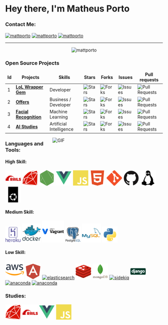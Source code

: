 # Hey there, I'm Matheus Porto 
<p align="left">    
    <h3 align="left">Contact Me:</h3>
    <a href="https://linkedin.com/in/matheus-porto" target="blank"><img align="center" src="https://cdn.jsdelivr.net/npm/simple-icons@3.0.1/icons/linkedin.svg" alt="mattporto" height="30" width="40" /></a>
    <a href="https://t.me/mattporto" target="blank"><img align="center" src="https://cdn.jsdelivr.net/npm/simple-icons@3.0.1/icons/telegram.svg" alt="mattporto" height="30" width="40" /></a>
    <a href="https://instagram.com/mttprt" target="blank"><img align="center" src="https://cdn.jsdelivr.net/npm/simple-icons@3.0.1/icons/instagram.svg" alt="mattporto" height="30" width="40" /></a>
</p>

---

<p align="center"> <img src="https://komarev.com/ghpvc/?username=MattPorto" alt="mattporto" /> </p>


<h3>Open Source Projects</h3>
<table>
    <thead align="center">
        <tr border: none;>
            <td><b>Id</b></td>
	    <td><b>Projects</b></td>
	    <td><b>Skills</b></td>
            <td><b>Stars</b></td>
            <td><b>Forks</b></td>
            <td><b>Issues</b></td>
            <td><b>Pull requests</b></td>
        </tr>
    </thead>
    <tbody>
	<tr>
		<td>1</td>
            	<td><a href="https://github.com/MattPorto/lol-wrapper"><b>LoL Wrapper Gem</b></a></td>
		<td>Developer</td>
            	<td><img alt="Stars" src="https://img.shields.io/github/stars/MattPorto/lol-wrapper?style=flat-square&labelColor=343b41" /></td>
            	<td><img alt="Forks" src="https://img.shields.io/github/forks/MattPorto/lol-wrapper?style=flat-square&labelColor=343b41" /></td>
            	<td><img alt="Issues" src="https://img.shields.io/github/issues/MattPorto/lol-wrapper?style=flat-square&labelColor=343b41" /></td>
            	<td><img alt="Pull Requests" src="https://img.shields.io/github/issues-pr/MattPorto/lol-wrapper?style=flat-square&labelColor=343b41" /></td>
        </tr>
        <tr>
		<td>2</td>
		<td><a href="https://github.com/MattPorto/offers-crud"><b>Offers</b></a></td>
	 	<td>Business / Developer</td>
	    	<td><img alt="Stars" src="https://img.shields.io/github/stars/MattPorto/offers-crud?style=flat-square&labelColor=343b41" /></td>
            	<td><img alt="Forks" src="https://img.shields.io/github/forks/MattPorto/offers-crud?style=flat-square&labelColor=343b41" /></td>
            	<td><img alt="Issues" src="https://img.shields.io/github/issues/MattPorto/offers-crud?style=flat-square&labelColor=343b41" /></td>
            	<td><img alt="Pull Requests" src="https://img.shields.io/github/issues-pr/MattPorto/offers-crud?style=flat-square&labelColor=343b41" /></td>
        </tr>
        <tr>
		<td>3</td>
            	<td><a href="https://github.com/MattPorto/facial-recognition"><b>Facial Recognition</b></a></td>
		<td>Machine Learning</td>
            	<td><img alt="Stars" src="https://img.shields.io/github/stars/MattPorto/facial-recognition?style=flat-square&labelColor=343b41" /></td>
            	<td><img alt="Forks" src="https://img.shields.io/github/forks/MattPorto/facial-recognition?style=flat-square&labelColor=343b41" /></td>
            	<td><img alt="Issues" src="https://img.shields.io/github/issues/MattPorto/facial-recognition?style=flat-square&labelColor=343b41" /></td>
            	<td><img alt="Pull Requests" src="https://img.shields.io/github/issues-pr/MattPorto/facial-recognition?style=flat-square&labelColor=343b41" /></td>
        </tr>
	 <tr>
		<td>4</td>
            	<td><a href="https://github.com/MattPorto/ai_reinforcement_learning"><b>AI Studies</b></a></td>
		<td>Artificial Intelligence</td>
            	<td><img alt="Stars" src="https://img.shields.io/github/stars/MattPorto/ai_reinforcement_learning?style=flat-square&labelColor=343b41" /></td>
            	<td><img alt="Forks" src="https://img.shields.io/github/forks/MattPorto/ai_reinforcement_learning?style=flat-square&labelColor=343b41" /></td>
            	<td><img alt="Issues" src="https://img.shields.io/github/issues/MattPorto/ai_reinforcement_learning?style=flat-square&labelColor=343b41" /></td>
            	<td><img alt="Pull Requests" src="https://img.shields.io/github/issues-pr/MattPorto/ai_reinforcement_learning?style=flat-square&labelColor=343b41" /></td>
        </tr>
    </tbody>
</table>

 <img align="right" alt="GIF" src="https://media.giphy.com/media/SWoSkN6DxTszqIKEqv/giphy.gif" width="70%" height="60%" />
 <link rel="stylesheet" href="https://cdn.jsdelivr.net/gh/devicons/devicon@v2.8.2/devicon.min.css">


<h3 align="left">Languages and Tools:</h3>
    <p align="left">
        <h4 align="left">High Skill:</h4>
        <a href="https://stackshare.io/rails" target="_blank"><img src="https://github.com/devicons/devicon/blob/master/icons/rails/rails-plain-wordmark.svg"  alt="rails" width="50" height="50"/></a>
        <a href="https://stackshare.io/ruby" target="_blank"><img src="https://github.com/devicons/devicon/blob/master/icons/ruby/ruby-plain.svg" alt="ruby" width="50" height="50"/></i></a>
        <a href="https://stackshare.io/nodejs" target="_blank"><img src="https://github.com/devicons/devicon/blob/master/icons/nodejs/nodejs-plain.svg" alt="nodejs" width="50" height="50"/></a>
        <a href="https://stackshare.io/vue-js" target="_blank"><img src="https://github.com/devicons/devicon/blob/master/icons/vuejs/vuejs-original.svg" alt="vuejs" width="50" height="50"/></a>
        <a href="https://stackshare.io/javascript" target="_blank"><img src="https://github.com/devicons/devicon/blob/master/icons/javascript/javascript-plain.svg" alt="javascript" width="50" height="50"/></a>
        <a href="https://stackshare.io/html5" target="_blank"><img src="https://github.com/devicons/devicon/blob/master/icons/html5/html5-plain.svg" alt="html5" width="50" height="50"/></a>
        <a href="https://stackshare.io/git" target="_blank"><img src="https://github.com/devicons/devicon/blob/master/icons/git/git-plain.svg" alt="git" width="50" height="50"/></a>
        <a href="https://stackshare.io/github" target="_blank"><img src="https://github.com/devicons/devicon/blob/master/icons/github/github-original.svg" alt="github" width="50" height="50"/></a>
        <a href="https://stackshare.io/linux" target="_blank"><img src="https://github.com/devicons/devicon/blob/master/icons/linux/linux-plain.svg" alt="linux" width="50" height="50"/></a>
        <a href="https://stackshare.io/ubuntu" target="_blank"><img src="https://github.com/devicons/devicon/blob/master/icons/ubuntu/ubuntu-plain.svg" alt="ubuntu" width="50" height="50"/></a>
        <h4 align="left">Medium Skill:</h4>
        <a href="https://stackshare.io/heroku" target="_blank"><img src="https://github.com/devicons/devicon/blob/master/icons/heroku/heroku-original-wordmark.svg" alt="heroku" width="50" height="50"/></a>
        <a href="https://stackshare.io/docker" target="_blank"><img src="https://github.com/devicons/devicon/blob/master/icons/docker/docker-original-wordmark.svg" alt="docker" width="60" height="60"/></a>
        <a href="https://stackshare.io/vagrant" target="_blank"><img src="https://github.com/devicons/devicon/blob/master/icons/vagrant/vagrant-original-wordmark.svg" alt="vagrant" width="70" height="70"/></a>
	      <a href="https://stackshare.io/postgresql" target="_blank"><img src="https://github.com/devicons/devicon/blob/master/icons/postgresql/postgresql-original-wordmark.svg" alt="postgresql" width="50" height="50"/></a>
        <a href="https://stackshare.io/mysql" target="_blank"><img src="https://github.com/devicons/devicon/blob/master/icons/mysql/mysql-original-wordmark.svg" alt="mysql" width="60" height="60"/></a>
        <a href="https://stackshare.io/python" target="_blank"><img src="https://github.com/devicons/devicon/blob/master/icons/python/python-original.svg" alt="python" width="50" height="50"/></a>        
        <h4 align="left">Low Skill:</h4>
	<a href="https://stackshare.io/search/q=aws" target="_blank"><img src="https://github.com/devicons/devicon/blob/master/icons/amazonwebservices/amazonwebservices-original-wordmark.svg" alt="aws" width="60" height="60"/></a>
	<a href="https://stackshare.io/angular" target="_blank"><img src="https://github.com/devicons/devicon/blob/master/icons/angularjs/angularjs-plain.svg" alt="angular" width="50" height="50"/></a>
        <a href="https://stackshare.io/elasticsearch" target="_blank"><img src="https://vocon-it.com/wp-content/uploads/2016/11/elasticsearch_logo.png" alt="elasticsearch" width="100" height="50" /></a>
        <a href="https://stackshare.io/redis" target="_blank"><img src="https://github.com/devicons/devicon/blob/master/icons/redis/redis-original.svg" alt="redis" width="50" height="50"/></a>
	<a href="https://stackshare.io/mongodb" target="_blank"><img src="https://github.com/devicons/devicon/blob/master/icons/mongodb/mongodb-original-wordmark.svg" alt="mongodb" width="50" height="50"/></a>
	<a href="https://stackshare.io/sidekiq" target="_blank"><img src="https://img.stackshare.io/service/1078/4b7277462dadad85454ab427ce3f0ca7.png" alt="sidekiq" width="50" height="50" /></a>
        <a href="https://stackshare.io/django" target="_blank"><img src="https://github.com/devicons/devicon/blob/master/icons/django/django-original.svg" alt="django" width="50" height="50"/></a>
        <a href="https://stackshare.io/anaconda" target="_blank"><img src="https://img.stackshare.io/service/4168/vB6sRNsh_400x400.jpg" alt="anaconda" width="40" height="40" /></a>
        <a href="https://stackshare.io/tensorflow" target="_blank"><img src="https://img.stackshare.io/service/4717/FtFnqC38_400x400.png" alt="anaconda" width="40" height="40" /></a>
    </p>
    <h3 align="left">Studies:</h3>
    <p align="left">
	<a href="https://stackshare.io/ruby" target="_blank"><img src="https://github.com/devicons/devicon/blob/master/icons/ruby/ruby-plain.svg" alt="ruby" width="50" height="50"/></i></a>
      <a href="https://stackshare.io/rails" target="_blank"><img src="https://github.com/devicons/devicon/blob/master/icons/rails/rails-plain-wordmark.svg"  alt="rails" width="50" height="50"/></a>
      <a href="https://stackshare.io/vue-js" target="_blank"><img src="https://github.com/devicons/devicon/blob/master/icons/vuejs/vuejs-original.svg" alt="vuejs" width="50" height="50"/></a>
      <a href="https://stackshare.io/javascript" target="_blank"><img src="https://github.com/devicons/devicon/blob/master/icons/javascript/javascript-plain.svg" alt="javascript" width="50" height="50"/></a>
    </p>

